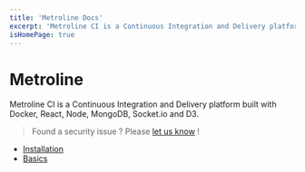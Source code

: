 ```yaml
---
title: 'Metroline Docs'
excerpt: 'Metroline CI is a Continuous Integration and Delivery platform built with Docker, React, Node, MongoDB, Socket.io and D3.'
isHomePage: true
---
```


# Metroline

Metroline CI is a Continuous Integration and Delivery platform built with Docker, React, Node, MongoDB, Socket.io and D3.

> Found a security issue ? Please [let us know](https://github.com/metroline/metroline/security/advisories/new) !

- [Installation](/docs/getting-started/installation)
- [Basics](/docs/ci-configuration/basic-ci-configuration)

